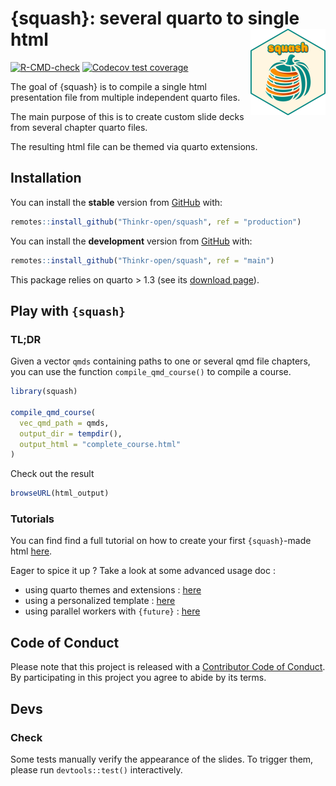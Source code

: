 
<!-- README.md is generated from README.Rmd. Please edit that file -->

# {squash}: several quarto to single html <img src="man/figures/logo.png" align="right" height="138" alt="" />

<!-- badges: start -->

[![R-CMD-check](https://github.com/ThinkR-open/squash/actions/workflows/R-CMD-check.yaml/badge.svg)](https://github.com/ThinkR-open/squash/actions/workflows/R-CMD-check.yaml)
[![Codecov test
coverage](https://codecov.io/gh/ThinkR-open/squash/graph/badge.svg)](https://app.codecov.io/gh/ThinkR-open/squash)
<!-- badges: end -->

The goal of {squash} is to compile a single html presentation file from
multiple independent quarto files.

The main purpose of this is to create custom slide decks from several
chapter quarto files.

The resulting html file can be themed via quarto extensions.

## Installation

You can install the **stable** version from
[GitHub](https://github.com/Thinkr-open/squash) with:

``` r
remotes::install_github("Thinkr-open/squash", ref = "production")
```

You can install the **development** version from
[GitHub](https://github.com/Thinkr-open/squash) with:

``` r
remotes::install_github("Thinkr-open/squash", ref = "main")
```

This package relies on quarto \> 1.3 (see its [download
page](https://quarto.org/docs/download/)).

## Play with `{squash}`

### TL;DR

Given a vector `qmds` containing paths to one or several qmd file
chapters, you can use the function `compile_qmd_course()` to compile a
course.

``` r
library(squash)

compile_qmd_course(
  vec_qmd_path = qmds,
  output_dir = tempdir(),
  output_html = "complete_course.html"
)
```

Check out the result

``` r
browseURL(html_output)
```

### Tutorials

You can find find a full tutorial on how to create your first
`{squash}`-made html
[here](https://thinkr-open.github.io/squash/articles/simple-example-usage.html).

Eager to spice it up ? Take a look at some advanced usage doc :

- using quarto themes and extensions :
  [here](https://thinkr-open.github.io/squash/articles/advanced-usage-theme.html)
- using a personalized template :
  [here](https://thinkr-open.github.io/squash/articles/advanced-usage-template.html)
- using parallel workers with `{future}` :
  [here](https://thinkr-open.github.io/squash/articles/advanced-usage-future.html)

## Code of Conduct

Please note that this project is released with a [Contributor Code of
Conduct](https://www.contributor-covenant.org/version/1/0/0/code-of-conduct.html).
By participating in this project you agree to abide by its terms.

## Devs

### Check

Some tests manually verify the appearance of the slides. To trigger
them, please run `devtools::test()` interactively.
